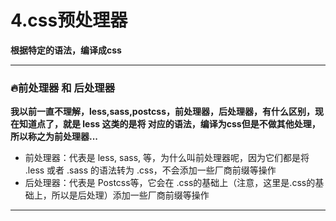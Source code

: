 # 4.css预处理器

**根据特定的语法，编译成css**

---

### 🔥前处理器 和 后处理器

**我以前一直不理解，less,sass,postcss，前处理器，后处理器，有什么区别，现在知道点了，就是 less 这类的是将 对应的语法，编译为css但是不做其他处理，所以称之为前处理器...**

- 前处理器：代表是 less, sass, 等，为什么叫前处理器呢，因为它们都是将 .less 或者 .sass 的语法转为 .css，不会添加一些厂商前缀等操作
- 后处理器：代表是 Postcss等，它会在 .css的基础上（注意，这里是.css的基础上，所以是后处理）添加一些厂商前缀等操作

---




